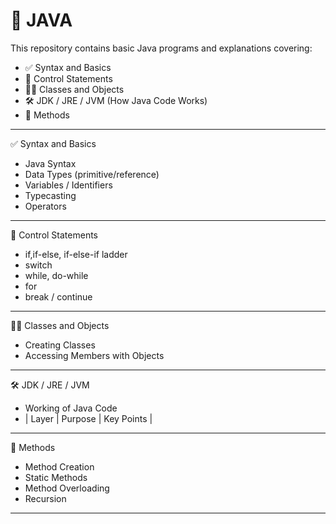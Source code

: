# 🧠 JAVA

This repository contains basic Java programs and explanations covering:

- ✅ Syntax and Basics  
- 🔁 Control Statements  
- 🧍‍♂️ Classes and Objects
- 🛠️  JDK / JRE / JVM (How Java Code Works)   
- 🔧 Methods  

---

✅ Syntax and Basics

- Java Syntax  
- Data Types (primitive/reference)  
- Variables / Identifiers  
- Typecasting  
- Operators  

---

🔁 Control Statements

- if,if-else, if-else-if ladder  
- switch  
- while, do-while  
- for  
- break / continue  

---

🧍‍♂️ Classes and Objects

- Creating Classes  
- Accessing Members with Objects  

---
🛠️  JDK / JRE / JVM

- Working of Java Code
- | Layer | Purpose | Key Points |

---

🔧 Methods

- Method Creation  
- Static Methods  
- Method Overloading  
- Recursion  

---

